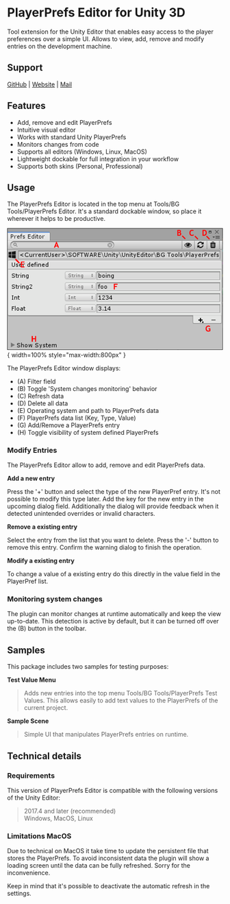 # PlayerPrefs Editor for Unity 3D

Tool extension for the Unity Editor that enables easy access to the player preferences over a simple UI. Allows to view, add, remove and modify entries on the development machine.

## Support

[GitHub](https://github.com/Dysman/bgTools-playerPrefsEditor) | [Website](https://bgtools.de/ppe) | [Mail](mailto:support@bgtools.de)

## Features

* Add, remove and edit PlayerPrefs
* Intuitive visual editor
* Works with standard Unity PlayerPrefs
* Monitors changes from code
* Supports all editors (Windows, Linux, MacOS)
* Lightweight dockable for full integration in your workflow
* Supports both skins (Personal, Professional)

## Usage

The PlayerPrefs Editor is located in the top menu at Tools/BG Tools/PlayerPrefs Editor. It's a standard dockable window, so place it wherever it helps to be productive.

![PlayerPrefs editor window layout](./bgtools_ppe_manual_layout.png){ width=100% style="max-width:800px" }

The PlayerPrefs Editor window displays:
* (A) Filter field
* (B) Toggle 'System changes monitoring' behavior
* (C) Refresh data
* (D) Delete all data
* (E) Operating system and path to PlayerPrefs data
* (F) PlayerPrefs data list (Key, Type, Value)
* (G) Add/Remove a PlayerPrefs entry
* (H) Toggle visibility of system defined PlayerPrefs

### Modify Entries

The PlayerPrefs Editor allow to add, remove and edit PlayerPrefs data.

**Add a new entry**

Press the '+' button and select the type of the new PlayerPref entry. It's not possible to modify this type later. Add the key for the new entry in the upcoming dialog field. Additionally the dialog will provide feedback when it detected unintended overrides or invalid characters.

**Remove a existing entry**

Select the entry from the list that you want to delete. Press the '-' button to remove this entry. Confirm the warning dialog to finish the operation.

**Modify a existing entry**

To change a value of a existing entry do this directly in the value field in the PlayerPref list.

### Monitoring system changes

The plugin can monitor changes at runtime automatically and keep the view up-to-date. This detection is active by default, but it can be turned off over the (B) button in the toolbar.

## Samples

This package includes two samples for testing purposes:

**Test Value Menu**
> Adds new entries into the top menu Tools/BG Tools/PlayerPrefs Test Values. This allows easily to add text values to the PlayerPrefs of the current project.

**Sample Scene**
> Simple UI that manipulates PlayerPrefs entries on runtime.

## Technical details
### Requirements

This version of PlayerPrefs Editor is compatible with the following versions of the Unity Editor:

> 2017.4 and later (recommended)  
> Windows, MacOS, Linux

### Limitations MacOS

Due to technical on MacOS it take time to update the persistent file that stores the PlayerPrefs. To avoid inconsistent data the plugin will show a loading screen until the data can be fully refreshed. Sorry for the inconvenience.

Keep in mind that it's possible to deactivate the automatic refresh in the settings.